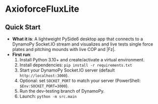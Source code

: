 AxioforceFluxLite
=================================

Quick Start
-----------
- **What it is**: A lightweight PySide6 desktop app that connects to a DynamoPy Socket.IO stream and visualizes and live tests single force plates and pitching mounds with live COP and |Fz|.
- **First run**:
  1) Install Python 3.10+ and create/activate a virtual environment.
  2) Install dependencies: `pip install -r requirements.txt`
  3) Start your DynamoPy Socket.IO server (default `http://localhost:3000`).
  4) Optional: set `SOCKET_PORT` to match your server (PowerShell: `$Env:SOCKET_PORT=3000`).
  5) Run the dev-testing branch of DynamoPy.
  6) Launch: `python -m src.main`

